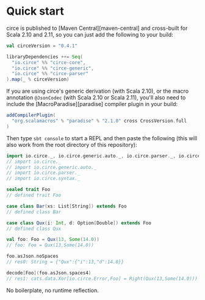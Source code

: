 # Quick start

circe is published to [Maven Central][maven-central] and cross-built for Scala 2.10 and 2.11, so
you can just add the following to your build:

```scala
val circeVersion = "0.4.1"

libraryDependencies ++= Seq(
  "io.circe" %% "circe-core",
  "io.circe" %% "circe-generic",
  "io.circe" %% "circe-parser"
).map(_ % circeVersion)
```

If you are using circe's generic derivation (with Scala 2.10), or the macro annotation `@JsonCodec` (with
Scala 2.10 or Scala 2.11), you'll also need to include the [MacroParadise][paradise] compiler
plugin in your build:

```scala
addCompilerPlugin(
  "org.scalamacros" % "paradise" % "2.1.0" cross CrossVersion.full
)
```

Then type `sbt console` to start a REPL and then paste the following (this will also work from the
root directory of this repository):

```scala
import io.circe._, io.circe.generic.auto._, io.circe.parser._, io.circe.syntax._
// import io.circe._
// import io.circe.generic.auto._
// import io.circe.parser._
// import io.circe.syntax._

sealed trait Foo
// defined trait Foo

case class Bar(xs: List[String]) extends Foo
// defined class Bar

case class Qux(i: Int, d: Option[Double]) extends Foo
// defined class Qux

val foo: Foo = Qux(13, Some(14.0))
// foo: Foo = Qux(13,Some(14.0))

foo.asJson.noSpaces
// res0: String = {"Qux":{"i":13,"d":14.0}}

decode[Foo](foo.asJson.spaces4)
// res1: cats.data.Xor[io.circe.Error,Foo] = Right(Qux(13,Some(14.0)))
```

No boilerplate, no runtime reflection.
